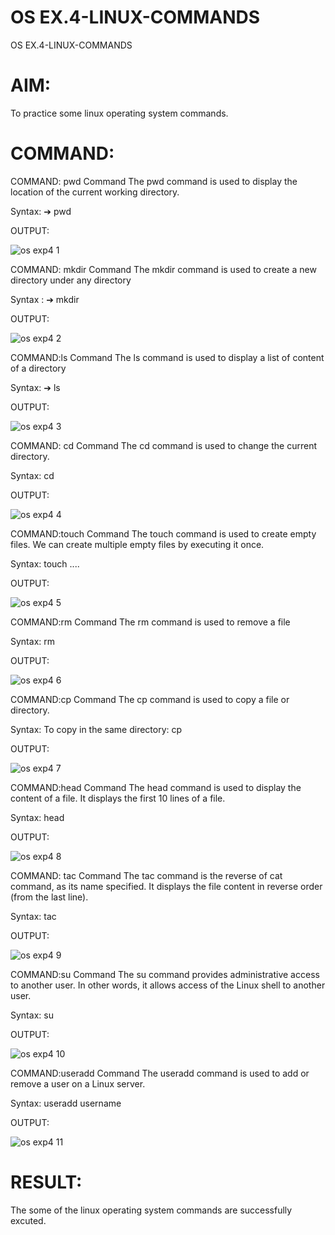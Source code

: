 # OS EX.4-LINUX-COMMANDS
OS EX.4-LINUX-COMMANDS

# AIM:
To practice some linux operating system commands.
# COMMAND:
COMMAND: pwd Command The pwd command is used to display the location of the current working directory.

Syntax: ➔ pwd

OUTPUT:

![os exp4 1](https://github.com/syedmokthiyar/EX.4-LINUX-COMMANDS/assets/118787294/5298ac4f-5972-4bfc-a379-0da52bae3e8b)

COMMAND: mkdir Command The mkdir command is used to create a new directory under any directory

Syntax : ➔ mkdir

OUTPUT:

![os exp4 2](https://github.com/syedmokthiyar/EX.4-LINUX-COMMANDS/assets/118787294/c3da1267-88e7-4789-8d91-11669908c20a)

COMMAND:ls Command The ls command is used to display a list of content of a directory

Syntax: ➔ ls

OUTPUT:

![os exp4 3](https://github.com/syedmokthiyar/EX.4-LINUX-COMMANDS/assets/118787294/c70ac528-dcfc-4e55-9036-a79b45c083c6)

COMMAND: cd Command The cd command is used to change the current directory.

Syntax: cd

OUTPUT:

![os exp4 4](https://github.com/syedmokthiyar/EX.4-LINUX-COMMANDS/assets/118787294/d0d1b724-8124-4c4f-b83e-ad0fb700dc63)

COMMAND:touch Command The touch command is used to create empty files. We can create multiple empty files by executing it once.

Syntax: touch ....

OUTPUT:

![os exp4 5](https://github.com/syedmokthiyar/EX.4-LINUX-COMMANDS/assets/118787294/f754fe3b-eb5c-4ccf-9e83-50f30efbf4ef)

COMMAND:rm Command The rm command is used to remove a file

Syntax: rm

OUTPUT:

![os exp4 6](https://github.com/syedmokthiyar/EX.4-LINUX-COMMANDS/assets/118787294/7c4bbb0e-4731-4cb4-88e3-80cc7325c17e)

COMMAND:cp Command The cp command is used to copy a file or directory.

Syntax: To copy in the same directory: cp

OUTPUT:

![os exp4 7](https://github.com/syedmokthiyar/EX.4-LINUX-COMMANDS/assets/118787294/74b63fbf-875a-42e1-aa02-6e6db64f4533)

COMMAND:head Command The head command is used to display the content of a file. It displays the first 10 lines of a file.

Syntax: head

OUTPUT:

![os exp4 8](https://github.com/syedmokthiyar/EX.4-LINUX-COMMANDS/assets/118787294/0fbcd18f-a49e-4558-96f5-49a15dd1e411)

COMMAND: tac Command The tac command is the reverse of cat command, as its name specified. It displays the file content in reverse order (from the last line).

Syntax: tac

OUTPUT:

![os exp4 9](https://github.com/syedmokthiyar/EX.4-LINUX-COMMANDS/assets/118787294/bf5c4e18-b711-4028-8c90-b4ec9a348530)

COMMAND:su Command The su command provides administrative access to another user. In other words, it allows access of the Linux shell to another user.

Syntax: su

OUTPUT:

![os exp4 10](https://github.com/syedmokthiyar/EX.4-LINUX-COMMANDS/assets/118787294/d4d68d67-2bfa-4ed2-8f68-62fdf7037469)

COMMAND:useradd Command The useradd command is used to add or remove a user on a Linux server.

Syntax: useradd username

OUTPUT:

![os exp4 11](https://github.com/syedmokthiyar/EX.4-LINUX-COMMANDS/assets/118787294/576a57c2-cc53-48bd-8d67-abeddfe8f388)

# RESULT:
The some of the linux operating system commands are successfully excuted.

